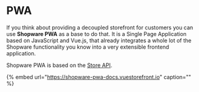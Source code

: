 # PWA

If you think about providing a decoupled storefront for customers you can use **Shopware PWA** as a base to do that. It is a Single Page Application based on JavaScript and Vue.js, that already integrates a whole lot of the Shopware functionality you know into a very extensible frontend application.

Shopware PWA is based on the [Store API](../concepts/api/store-api.md).
<!-- markdown-link-check-disable-next-line -->
{% embed url="https://shopware-pwa-docs.vuestorefront.io" caption="" %}

